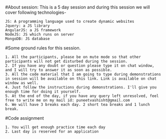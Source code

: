 #About session: This is a 5 day session and during this session we will cover following technologies-

	JS: A programming language used to create dynamic websites
	Jquery: a JS library
	AngularJS: a JS framework
	NodeJS: JS which runs on server
	MongoDB: JS database
	
#Some ground rules for this session.

	1. All the participants, please be on mute mode so that other participants will not get disturbed during the session.
	2. If you have any doubt or question please type it on chat window, and I will try to answer it as soon as possible.
	3. All the code material that I am going to type during demonstrations in session will be available on this link. Link is available on chat window as well.
	4. Just follow the instructions during demonstrations. I'll give you enough time for doing it yourself.
	5. At the end of the day, if you have any query left unresolved, feel free to write me on my mail id: puneetvashisht@gmail.com
	6. We will have 3 breaks each day. 2 short tea breaks and 1 lunch break.
	
#Code assignment 

	1. You will get enough practice time each day
	2. Last day is reserved for an application 